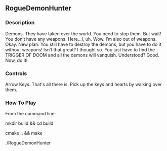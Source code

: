 ## RogueDemonHunter

### Description

Demons. They have taken over the world. You need to stop them. But wait! You don’t have any weapons. Here…I, uh. Wow. I’m also out of weapons. Okay. New plan. You still have to destroy the demons, but you have to do it without weapons! Isn’t that great? I thought so. You just have to find the TRIGGER OF DOOM and all the demons will vanquish. Understood? Good. Now, do it!

### Controls

Arrow Keys. That's all there is. Pick up the keys and hearts by walking over them.

### How To Play

From the command line:

mkdir build && cd build

cmake .. && make

./RogueDemonHunter